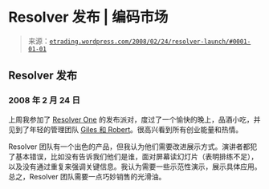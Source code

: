 <!--yml

分类：未分类

日期：2024-05-12 19:44:13

-->

# Resolver 发布 | 编码市场

> 来源：[`etrading.wordpress.com/2008/02/24/resolver-launch/#0001-01-01`](https://etrading.wordpress.com/2008/02/24/resolver-launch/#0001-01-01)

## Resolver 发布

### 2008 年 2 月 24 日

上周我参加了 [Resolver One](http://www.resolversystems.com/news/) 的发布派对，度过了一个愉快的晚上，品酒小吃，并见到了年轻的管理团队 [Giles 和 Robert](http://www.resolversystems.com/management.php)。很高兴看到所有创业能量和热情。

Resolver 团队有一个出色的产品，但我认为他们需要改进展示方式。演讲者都犯了基本错误，比如没有告诉我们他们是谁，面对屏幕读幻灯片（表明排练不足），以及没有通过重复来强调关键信息。我认为需要一些示范性演示，展示具体应用。总之，Resolver 团队需要一点巧妙销售的光滑油。
